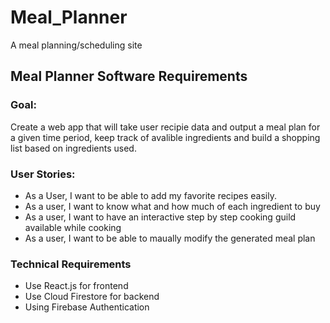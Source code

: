 # Meal_Planner
A meal planning/scheduling site

<h2>Meal Planner Software Requirements</h2>

<h3>Goal:</h3>
Create a web app that will take user recipie data and output a meal plan for a given time period, keep track of avalible ingredients and build a shopping list based on ingredients used.

<h3>User Stories:</h3>
<ul>
  <li>As a User, I want to be able to add my favorite recipes easily.</li>
  <li>As a user, I want to know what and how much of each ingredient to buy</li>
  <li>As a user, I want to have an interactive step by step cooking guild available while cooking</li>
  <li>As a user, I want to be able to maually modify the generated meal plan</li>
</ul>
<h3>Technical Requirements</h3>
<ul>
  <li>Use React.js for frontend</li>
  <li>Use Cloud Firestore for backend</li>
  <li>Using Firebase Authentication</li>
</ul>
